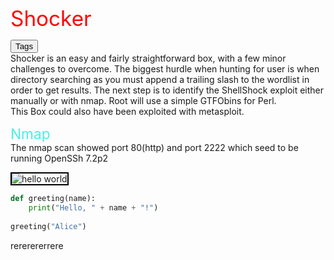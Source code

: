 <span class="centered" style="font-size: 25pt; color: red;">Shocker</span> 
<head>
  <link rel="stylesheet" type="text/css" href="/docs/button.css">
 </head>
 
<body>
  <!--   <button style="--clr:#EA00FF"><span>Tags</span><i></i></button> -->
  <!-- <button style="--clr:#FFF01F"><span>Tags</span><i></i></button> -->
  <!-- <button style="--clr:#7FFF00"><span>Tags</span><i></i></button> -->
  <!-- <button style="--clr:#FF5E00"><span>Tags</span><i></i></button> -->
  <button onclick="document.getElementById('tags').style.display='inline'" style="--clr:#8A2BE2"><span>Tags</span><i></i></button>

</body>
<div id="tags" style="display:none">
<span class="tag-back">Apache</span> <span class="tag-back">Web</span> <span class="tag-back">Outdated Software</span> <span class="tag-back">Metasploit</span> <span class="tag-back">Bash</span> <span class="tag-back">Web Site Structure Discovery</span> <span class="tag-back">SUDO Exploitation</span> <span class="tag-back">Remote Code Execution</span>
</div>                            
<br>
Shocker is an easy and fairly straightforward box, with a few minor challenges to overcome. The biggest hurdle when hunting for user is when directory searching as you must append a trailing slash to the wordlist in order to get results. The next step is to identify the ShellShock exploit either manually or with nmap. Root will use a simple GTFObins for Perl.
<br>
This Box could also have been exploited with metasploit.  

<span style="font-size: 17pt; color: #4EEEE6;">Nmap</span> 
<br>
The nmap scan showed port 80(http) and port 2222 which seed to be running OpenSSh 7.2p2<br>

<img src="https://user-images.githubusercontent.com/96850362/230719286-5b32f78e-fdf4-4729-8154-1b15cec716f1.png" alt="hello world" style="border: 2px solid black;">  
<br>



```python
def greeting(name):
    print("Hello, " + name + "!")
    
greeting("Alice")
```
rererererrere
